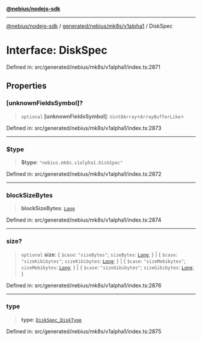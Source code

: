 [**@nebius/nodejs-sdk**](../../../../../README.md)

---

[@nebius/nodejs-sdk](../../../../../README.md) / [generated/nebius/mk8s/v1alpha1](../README.md) / DiskSpec

# Interface: DiskSpec

Defined in: src/generated/nebius/mk8s/v1alpha1/index.ts:2871

## Properties

### \[unknownFieldsSymbol\]?

> `optional` **\[unknownFieldsSymbol\]**: `Uint8Array`\<`ArrayBufferLike`\>

Defined in: src/generated/nebius/mk8s/v1alpha1/index.ts:2873

---

### $type

> **$type**: `"nebius.mk8s.v1alpha1.DiskSpec"`

Defined in: src/generated/nebius/mk8s/v1alpha1/index.ts:2872

---

### blockSizeBytes

> **blockSizeBytes**: [`Long`](../../../../../runtime/protos/core/classes/Long.md)

Defined in: src/generated/nebius/mk8s/v1alpha1/index.ts:2874

---

### size?

> `optional` **size**: \{ `$case`: `"sizeBytes"`; `sizeBytes`: [`Long`](../../../../../runtime/protos/core/classes/Long.md); \} \| \{ `$case`: `"sizeKibibytes"`; `sizeKibibytes`: [`Long`](../../../../../runtime/protos/core/classes/Long.md); \} \| \{ `$case`: `"sizeMebibytes"`; `sizeMebibytes`: [`Long`](../../../../../runtime/protos/core/classes/Long.md); \} \| \{ `$case`: `"sizeGibibytes"`; `sizeGibibytes`: [`Long`](../../../../../runtime/protos/core/classes/Long.md); \}

Defined in: src/generated/nebius/mk8s/v1alpha1/index.ts:2876

---

### type

> **type**: [`DiskSpec_DiskType`](../type-aliases/DiskSpec_DiskType.md)

Defined in: src/generated/nebius/mk8s/v1alpha1/index.ts:2875
